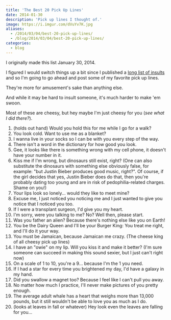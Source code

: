 ```yaml
---
title: 'The Best 20 Pick Up Lines'
date: 2014-01-30
description: 'Pick up lines I thought of.'
image: https://i.imgur.com/dVuYv7K.jpg
aliases:
  - /2014/03/04/best-20-pick-up-lines/
  - /blog/2014/03/04/best-20-pick-up-lines/
categories:
  - blog
---
```


I originally made this list January 30, 2014.

I figured I would switch things up a bit since I published a [long list of insults](/2014/03/04/the-best-50-insults-i-found-online/) and so I'm going to go ahead and post some of my favorite pick up lines.

They're more for amusement's sake than anything else.

And while it may be hard to insult someone, it's much harder to make 'em swoon.

Most of these are cheesy, but hey maybe I'm just cheesy for you (_see what I did there?_).

1.  (holds out hand) Would you hold this for me while I go for a walk?
2.  You look cold. Want to use me as a blanket?
3.  I wanna live in your socks so I can be with you every step of the way.
4.  There isn't a word in the dictionary for how good you look.
5.  Gee, it looks like there is something wrong with my cell phone, it doesn't have your number in it.
6.  Kiss me if I'm wrong, but dinosaurs still exist, right? (One can also substitute the dinosaurs with something else obviously false, for example: "but Justin Bieber produces good music, right?". Of course, if the girl decides that yes, Justin Bieber does do that, then you're probably dating too young and are in risk of pedophilia-related charges. Shame on you!)
7.  Your lips look so lonely... would they like to meet mine?
8.  Excuse me, I just noticed you noticing me and I just wanted to give you notice that I noticed you too.
9.  If I were a transplant surgeon, I'd give you my heart.
10. I'm sorry, were you talking to me? No? Well then, please start.
11. Was you father an alien? Because there's nothing else like you on Earth!
12. You be the Dairy Queen and I'll be your Burger King: You treat me right, and I'll do it your way.
13. You must be Jamaican, because Jamaican me crazy. (The cheese king of all cheesy pick up lines)
14. I have an "owie" on my lip. Will you kiss it and make it better? (I'm sure someone can succeed in making this sound sexier, but I just can't right now)
15. On a scale of 1 to 10, you're a 9... because I'm the 1 you need.
16. If I had a star for every time you brightened my day, I'd have a galaxy in my hand.
17. Did you swallow a magnet too? Because I feel like I can't pull you away.
18. No matter how much I practice, I'll never make pictures of you pretty enough.
19. The average adult whale has a heart that weighs more than 13,000 pounds, but it still wouldn't be able to love you as much as I do.
20. (looks at leaves in fall or whatever) Hey look even the leaves are falling for you...
